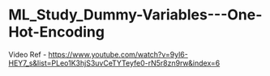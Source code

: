 # ML_Study_Dummy-Variables---One-Hot-Encoding

Video Ref - https://www.youtube.com/watch?v=9yl6-HEY7_s&list=PLeo1K3hjS3uvCeTYTeyfe0-rN5r8zn9rw&index=6
